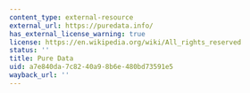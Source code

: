```yaml
---
content_type: external-resource
external_url: https://puredata.info/
has_external_license_warning: true
license: https://en.wikipedia.org/wiki/All_rights_reserved
status: ''
title: Pure Data
uid: a7e840da-7c82-40a9-8b6e-480bd73591e5
wayback_url: ''
---
```


